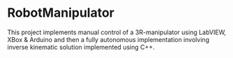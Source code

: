 # RobotManipulator
This project implements manual control of a 3R-manipulator using LabVIEW, XBox &amp; Arduino and then a fully autonomous implementation involving inverse kinematic solution implemented using C++.
